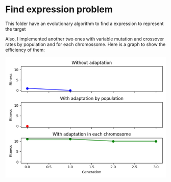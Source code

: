# Find expression problem

This folder have an evolutionary algorithm to find a expression to represent the target

Also, I implemented another two ones with variable mutation and crossover rates by population and for each chromossome. Here is a graph to show the efficiency of them:

<center> <img title="a title" alt="Alt text" src="../assets/expression.png"> </center>